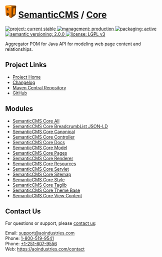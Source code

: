 # [<img src="ao-logo.png" alt="AO Logo" width="35" height="40">](https://github.com/aoindustries) [SemanticCMS](https://github.com/aoindustries/semanticcms) / [Core](https://github.com/aoindustries/semanticcms-core)
<p>
	<a href="https://aoindustries.com/life-cycle#project-current-stable">
		<img src="https://semanticcms.com/ao-badges/project-current-stable.svg" alt="project: current stable" />
	</a>
	<a href="https://aoindustries.com/life-cycle#management-production">
		<img src="https://semanticcms.com/ao-badges/management-production.svg" alt="management: production" />
	</a>
	<a href="https://aoindustries.com/life-cycle#packaging-active">
		<img src="https://semanticcms.com/ao-badges/packaging-active.svg" alt="packaging: active" />
	</a>
	<br />
	<a href="http://semver.org/spec/v2.0.0.html">
		<img src="https://semanticcms.com/ao-badges/semver-2.0.0.svg" alt="semantic versioning: 2.0.0" />
	</a>
	<a href="https://www.gnu.org/licenses/lgpl-3.0">
		<img src="https://semanticcms.com/ao-badges/license-lgpl-3.0.svg" alt="license: LGPL v3" />
	</a>
</p>

Aggregator POM for Java API for modeling web page content and relationships.

## Project Links
* [Project Home](https://semanticcms.com/core/)
* [Changelog](https://semanticcms.com/core/changelog)
* [Maven Central Repository](https://search.maven.org/#search%7Cgav%7C1%7Cg:%22com.semanticcms%22%20AND%20a:%22semanticcms-core%22)
* [GitHub](https://github.com/aoindustries/semanticcms-core)

## Modules
* [SemanticCMS Core All](https://github.com/aoindustries/semanticcms-core-all)
* [SemanticCMS Core BreadcrumbList JSON-LD](https://github.com/aoindustries/semanticcms-core-breadcrumblist-json-ld)
* [SemanticCMS Core Canonical](https://github.com/aoindustries/semanticcms-core-canonical)
* [SemanticCMS Core Controller](https://github.com/aoindustries/semanticcms-core-controller)
* [SemanticCMS Core Docs](https://github.com/aoindustries/semanticcms-core-docs)
* [SemanticCMS Core Model](https://github.com/aoindustries/semanticcms-core-model)
* [SemanticCMS Core Pages](https://github.com/aoindustries/semanticcms-core-pages)
* [SemanticCMS Core Renderer](https://github.com/aoindustries/semanticcms-core-renderer)
* [SemanticCMS Core Resources](https://github.com/aoindustries/semanticcms-core-resources)
* [SemanticCMS Core Servlet](https://github.com/aoindustries/semanticcms-core-servlet)
* [SemanticCMS Core Sitemap](https://github.com/aoindustries/semanticcms-core-sitemap)
* [SemanticCMS Core Style](https://github.com/aoindustries/semanticcms-core-style)
* [SemanticCMS Core Taglib](https://github.com/aoindustries/semanticcms-core-taglib)
* [SemanticCMS Core Theme Base](https://github.com/aoindustries/semanticcms-core-theme-base)
* [SemanticCMS Core View Content](https://github.com/aoindustries/semanticcms-core-view-content)

## Contact Us
For questions or support, please [contact us](https://aoindustries.com/contact):

Email: [support@aoindustries.com](mailto:support@aoindustries.com)  
Phone: [1-800-519-9541](tel:1-800-519-9541)  
Phone: [+1-251-607-9556](tel:+1-251-607-9556)  
Web: https://aoindustries.com/contact
